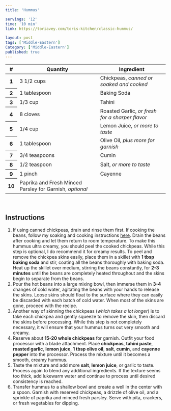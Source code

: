 ```yaml
---
title: 'Hummus'

servings: '12'
time: '10 min'
link: https://toriavey.com/toris-kitchen/classic-hummus/

layout: post
tags: ['Middle-Eastern']
Category: ['Middle-Eastern']
published: true 
---
```

<table class="table table-hover">
  <thead>
    <tr>
      <th scope="col">#</th>
      <th scope="col">Quantity</th>
      <th scope="col">Ingredient</th>
    </tr>
  </thead>
  <tbody>
    <tr>
      <th scope="row">1</th>
      <td>3 1/2 cups</td>
      <td>Chickpeas, <em>canned or soaked and cooked</em></td>
    </tr>
     <tr>
      <th scope="row">2</th>
      <td>1 tablespoon</td>
      <td>Baking Soda</td>
    </tr>
     <tr>
      <th scope="row">3</th>
      <td>1/3 cup</td>
      <td>Tahini</td>
    </tr>
    <tr>
      <th scope="row">4</th>
      <td>8 cloves</td>
      <td>Roasted Garlic, <em>or fresh for a sharper flavor</em></td>
    </tr>  
    <tr>
      <th scope="row">5</th>
      <td>1/4 cup</td>
      <td>Lemon Juice, <em>or more to taste</em></td>
    </tr> 
    <tr>
      <th scope="row">6</th>
      <td>1 tablespoon</td>
      <td>Olive Oil, <em>plus more for garnish</em></td>
    </tr> 
    <tr>
      <th scope="row">7</th>
      <td>3/4 teaspoons</td>
      <td>Cumin</td>
    </tr> 
    <tr>
      <th scope="row">8</th>
      <td>1/2 teaspoon</td>
      <td>Salt, <em>or more to taste</em></td>
    </tr> 
    <tr>
      <th scope="row">9</th>
      <td>1 pinch</td>
      <td>Cayenne</td>
    </tr>
    <tr>
      <th scope="row">10</th>
      <td>Paprika and Fresh Minced Parsley for Garnish, <em>optional</em></td>
    </tr>
  </tbody>
</table>
<br>

## Instructions
1. If using canned chickpeas, drain and rinse them first. If cooking the beans, follow my soaking and cooking instructions [here](https://toriavey.com/how-to/how-to-soak-and-cook-chickpeas/). Drain the beans after cooking and let them return to room temperature.
To make this hummus ultra creamy, you should peel the cooked chickpeas. While this step is optional, I do recommend it for creamy results. To peel and remove the chickpea skins easily, place them in a skillet with **1 tbsp baking soda** and stir, coating all the beans thoroughly with baking soda. Heat up the skillet over medium, stirring the beans constantly, for **2-3 minutes** until the beans are completely heated throughout and the skins begin to separate from the beans.
2. Pour the hot beans into a large mixing bowl, then immerse them in **3-4** changes of cold water, agitating the beans with your hands to release the skins. Loose skins should float to the surface where they can easily be discarded with each batch of cold water. When most of the skins are gone, proceed with the recipe.
3. Another way of skinning the chickpeas (*which takes a lot longer*) is to take each chickpea and gently squeeze to remove the skin, then discard the skins before processing. While this step is not completely necessary, it will ensure that your hummus turns out very smooth and creamy.
4. Reserve about **15-20 whole chickpeas** for garnish. Outfit your food processor with a blade attachment. Place **chickpeas**, **tahini paste**, **roasted garlic**, **lemon juice**, **1 tbsp olive oil**, **salt**, **cumin**, and **cayenne pepper** into the processor. Process the mixture until it becomes a smooth, creamy hummus.
5. Taste the mixture and add more **salt**, **lemon juice**, or garlic to taste. Process again to blend any additional ingredients. If the texture seems too thick, add lukewarm water and continue to process until desired consistency is reached.
6. Transfer hummus to a shallow bowl and create a well in the center with a spoon. Garnish with reserved chickpeas, a drizzle of olive oil, and a sprinkle of paprika and minced fresh parsley. Serve with pita, crackers, or fresh vegetables for dipping.
